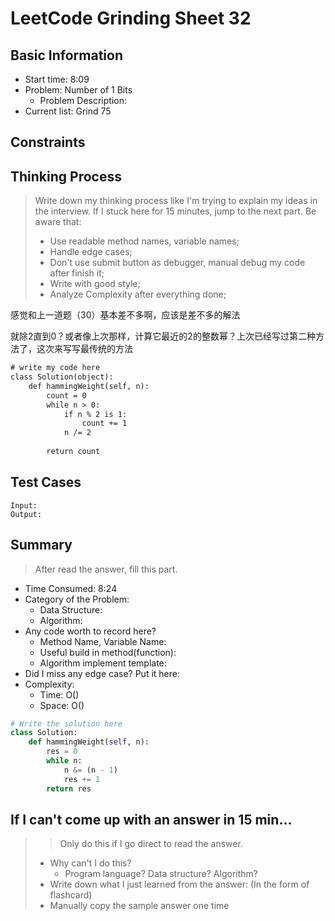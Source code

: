 # LeetCode Grinding Sheet 32

## Basic Information

- Start time: 8:09
- Problem: Number of 1 Bits
  - Problem Description:
- Current list: Grind 75

## Constraints

## Thinking Process

> Write down my thinking process like I'm trying to explain my ideas in the interview. If I stuck here for 15 minutes, jump to the next part.
> Be aware that:
>
> - Use readable method names, variable names;
> - Handle edge cases;
> - Don't use submit button as debugger, manual debug my code after finish it;
> - Write with good style;
> - Analyze Complexity after everything done;

感觉和上一道题（30）基本差不多啊，应该是差不多的解法

就除2直到0？或者像上次那样，计算它最近的2的整数幂？上次已经写过第二种方法了，这次来写写最传统的方法

``` txt
# write my code here
class Solution(object):
    def hammingWeight(self, n):
        count = 0
        while n > 0:
            if n % 2 is 1:
                count += 1
            n /= 2
        
        return count
```

## Test Cases

``` text
Input:
Output:
```

## Summary

> After read the answer, fill this part.

- Time Consumed: 8:24
- Category of the Problem:
  - Data Structure:
  - Algorithm:
- Any code worth to record here?
  - Method Name, Variable Name:
  - Useful build in method(function):
  - Algorithm implement template:
- Did I miss any edge case? Put it here:
- Complexity:
  - Time: O()
  - Space: O()

``` python
# Write the solution here
class Solution:
    def hammingWeight(self, n):
        res = 0
        while n:
            n &= (n - 1)
            res += 1
        return res
```

## If I can't come up with an answer in 15 min...

> > Only do this if I go direct to read the answer.
>
> - Why can't I do this?
>   - Program language? Data structure? Algorithm?
> - Write down what I just learned from the answer: (In the form of flashcard)
> - Manually copy the sample answer one time
